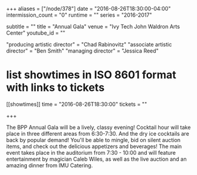 +++
aliases = ["/node/378"]
date = "2016-08-26T18:30:00-04:00"
intermission_count = "0"
runtime = ""
series = "2016-2017"

subtitle = ""
title = "Annual Gala"
venue = "Ivy Tech John Waldron Arts Center"
youtube_id = ""

"producing artistic director" = "Chad Rabinovitz"
"associate artistic director" = "Ben Smith"
"managing director" = "Jessica Reed"

# list showtimes in ISO 8601 format with links to tickets
[[showtimes]]
    time = "2016-08-26T18:30:00"
    tickets = ""

+++

The BPP Annual Gala will be a lively, classy evening! Cocktail hour will take place in three different areas from 6:30-7:30. And the dry ice cocktails are back by popular demand! You'll be able to mingle, bid on silent auction items, and check out the delicious appetizers and beverages! The main event takes place in the auditorium from 7:30 - 10:00 and will feature entertainment by magician Caleb Wiles, as well as the live auction and an amazing dinner from IMU Catering.
